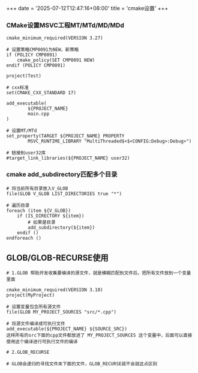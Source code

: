 +++
date = '2025-07-12T12:47:16+08:00'
title = 'cmake设置'
+++

### CMake设置MSVC工程MT/MTd/MD/MDd
```shell
cmake_minimum_required(VERSION 3.27)
 
# 设置策略CMP0091为NEW，新策略
if (POLICY CMP0091)
    cmake_policy(SET CMP0091 NEW)
endif (POLICY CMP0091)
 
project(Test)
 
# cxx标准
set(CMAKE_CXX_STANDARD 17)
 
add_executable(
        ${PROJECT_NAME}
        main.cpp
)

# 设置MT/MTd
set_property(TARGET ${PROJECT_NAME} PROPERTY
        MSVC_RUNTIME_LIBRARY "MultiThreaded$<$<CONFIG:Debug>:Debug>")
        
# 链接到user32库
#target_link_libraries(${PROJECT_NAME} user32)

```

### cmake add_subdirectory匹配多个目录
```shell
# 将当前所有目录放入V_GLOB
file(GLOB V_GLOB LIST_DIRECTORIES true "*") 

# 遍历目录
foreach (item ${V_GLOB})
    if (IS_DIRECTORY ${item})
        # 如果是目录
        add_subdirectory(${item})
    endif ()
endforeach ()
```

## GLOB/GLOB-RECURSE使用
```shell
# 1.GLOB 帮助开发收集要编译的源文件，就是模糊匹配到文件后，把所有文件放到一个变量里面

cmake_minimum_required(VERSION 3.10)
project(MyProject)

# 设置变量包含所有源文件
file(GLOB MY_PROJECT_SOURCES "src/*.cpp")

# 将源文件编译成可执行文件
add_executable(${PROJECT_NAME} ${SOURCE_SRC})
这样所有的src下面的cpp文件都放进了 MY_PROJECT_SOURCES 这个变量中，后面可以直接使用这个编译进行可执行文件的编译

# 2.GLOB_RECURSE

# GLOB会递归的寻找文件夹下面的文件，GLOB_RECURSE就不会就这点区别
```